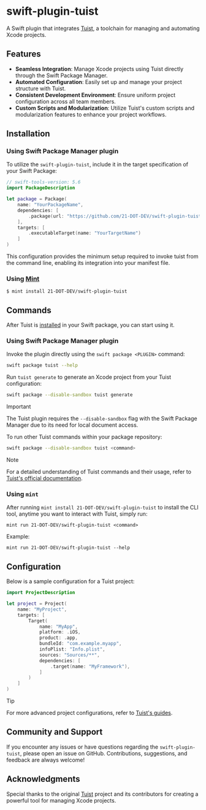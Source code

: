 # swift-plugin-tuist

A Swift plugin that integrates [Tuist](https://github.com/tuist/tuist), a toolchain for managing and automating Xcode projects.

## Features

- **Seamless Integration**: Manage Xcode projects using Tuist directly through the Swift Package Manager.
- **Automated Configuration**: Easily set up and manage your project structure with Tuist.
- **Consistent Development Environment**: Ensure uniform project configuration across all team members.
- **Custom Scripts and Modularization**: Utilize Tuist's custom scripts and modularization features to enhance your project workflows.

## Installation

### Using Swift Package Manager plugin

To utilize the `swift-plugin-tuist`, include it in the target specification of your Swift Package:

```swift
// swift-tools-version: 5.6
import PackageDescription

let package = Package(
    name: "YourPackageName",
    dependencies: [
        .package(url: "https://github.com/21-DOT-DEV/swift-plugin-tuist.git", exact: "4.52.1"),
    ],
    targets: [
        .executableTarget(name: "YourTargetName")
    ]
)
```

This configuration provides the minimum setup required to invoke tuist from the command line, enabling its integration into your manifest file.

### Using [Mint](https://github.com/yonaskolb/Mint)

```
$ mint install 21-DOT-DEV/swift-plugin-tuist
```

## Commands

After Tuist is [installed](#installation) in your Swift package, you can start using it.

### Using Swift Package Manager plugin

Invoke the plugin directly using the `swift package <PLUGIN>` command:

```bash
swift package tuist --help
```

Run `tuist generate` to generate an Xcode project from your Tuist configuration:

```bash
swift package --disable-sandbox tuist generate
```

> [!IMPORTANT]  
> The Tuist plugin requires the `--disable-sandbox` flag with the Swift Package Manager due to its need for local document access.

To run other Tuist commands within your package repository:

```bash
swift package --disable-sandbox tuist <command>
```

> [!NOTE]  
> For a detailed understanding of Tuist commands and their usage, refer to [Tuist's official documentation](https://docs.tuist.io/en/cli/auth).

### Using `mint`

After running `mint install 21-DOT-DEV/swift-plugin-tuist` to install the CLI tool, anytime you want to interact with Tuist, simply run:

```
mint run 21-DOT-DEV/swift-plugin-tuist <command>
```

Example:

```
mint run 21-DOT-DEV/swift-plugin-tuist --help
```

## Configuration

Below is a sample configuration for a Tuist project:

```swift
import ProjectDescription

let project = Project(
    name: "MyProject",
    targets: [
        Target(
            name: "MyApp",
            platform: .iOS,
            product: .app,
            bundleId: "com.example.myapp",
            infoPlist: "Info.plist",
            sources: "Sources/**",
            dependencies: [
                .target(name: "MyFramework"),
            ]
        )
    ]
)
```

> [!TIP]  
> For more advanced project configurations, refer to [Tuist's guides](https://docs.tuist.io/en/guides/start/new-project).

## Community and Support

If you encounter any issues or have questions regarding the `swift-plugin-tuist`, please open an issue on GitHub. Contributions, suggestions, and feedback are always welcome!

## Acknowledgments

Special thanks to the original [Tuist](https://github.com/tuist/tuist) project and its contributors for creating a powerful tool for managing Xcode projects.